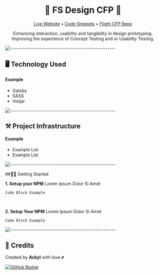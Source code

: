 <h1 align="center"> 💸 FS Design CFP 💸</h1>
<p align="center">
  <a href="#about-the-project">Live Website</a> •
  <a href="#usage">Code Snippets</a> •
  <a href="#usage">Flight CFP Repo</a>
</p>
<p align='center'>Enhancing interaction, usability and tangibility in design prototyping. Improving the experience of Concept Testing and or Usability Testing.</p>

![-----------------------------------------------------](https://raw.githubusercontent.com/andreasbm/readme/master/assets/lines/rainbow.png)

## 🖥️ Technology Used

#### Example

- Gatsby
- SASS
- Hotjar

![-----------------------------------------------------](https://raw.githubusercontent.com/andreasbm/readme/master/assets/lines/rainbow.png)

## ⚒️ Project Infrastructure

#### Example

- Example List
- Example List

![-----------------------------------------------------](https://raw.githubusercontent.com/andreasbm/readme/master/assets/lines/rainbow.png)

##🚴‍♂️ Getting Started

**1. Setup your NPM**
Lorem Ipsum Dolor Si Amet

```
Code Block Example
```

<br>

**2. Setup Your NPM**
Lorem Ipsum Dolor Si Amet

```
Code Block Example
```

![-----------------------------------------------------](https://raw.githubusercontent.com/andreasbm/readme/master/assets/lines/rainbow.png)

<h2 id="credits"> 📜 Credits</h2>

Created by **Ackyl** with love 💕

[![GitHub Badge](https://img.shields.io/badge/GitHub-100000?style=for-the-badge&logo=github&logoColor=white)](https://github.com/ackyl)
